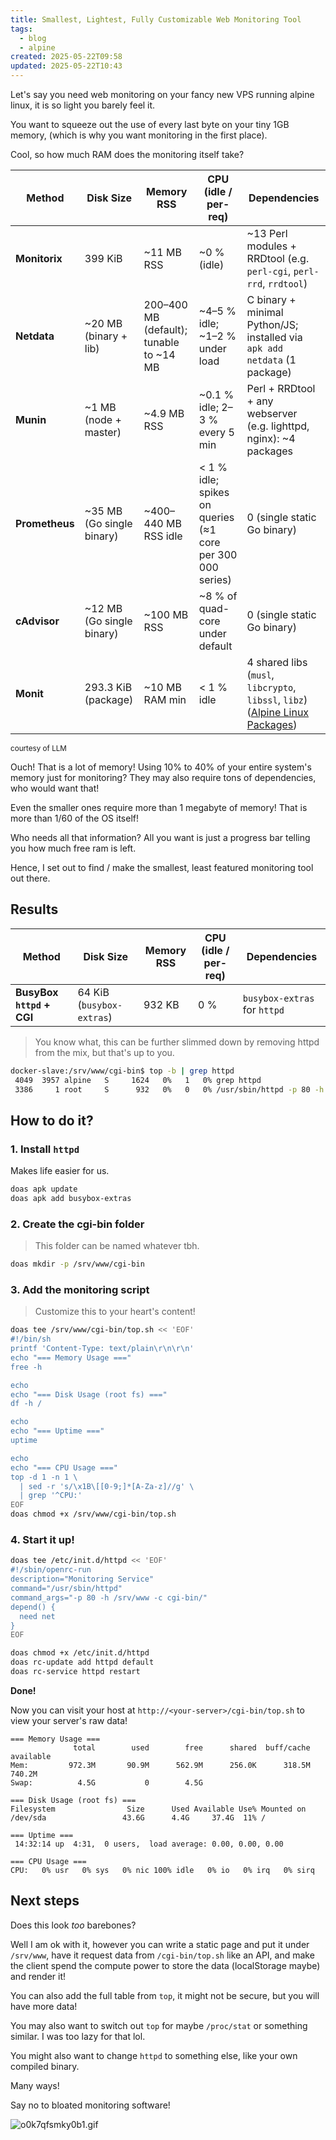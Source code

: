 ```yaml
---
title: Smallest, Lightest, Fully Customizable Web Monitoring Tool
tags:
  - blog
  - alpine
created: 2025-05-22T09:58
updated: 2025-05-22T10:43
---
```


Let's say you need web monitoring on your fancy new VPS running alpine linux, it is so light you barely feel it.

You want to squeeze out the use of every last byte on your tiny 1GB memory, (which is why you want monitoring in the first place).

Cool, so how much RAM does the monitoring itself take?

| Method         | Disk Size                  | Memory RSS                               | CPU (idle / per-req)                                       | Dependencies                                                                                                                                                               |
| -------------- | -------------------------- | ---------------------------------------- | ---------------------------------------------------------- | -------------------------------------------------------------------------------------------------------------------------------------------------------------------------- |
| **Monitorix**  | 399 KiB                    | \~11 MB RSS                              | \~0 % (idle)                                               | \~13 Perl modules + RRDtool (e.g. `perl-cgi`, `perl-rrd`, `rrdtool`)                                                                                                       |
| **Netdata**    | \~20 MB (binary + lib)     | 200–400 MB (default); tunable to \~14 MB | \~4–5 % idle; \~1–2 % under load                           | C binary + minimal Python/JS; installed via `apk add netdata` (1 package)                                                                                                  |
| **Munin**      | \~1 MB (node + master)     | \~4.9 MB RSS                             | \~0.1 % idle; 2–3 % every 5 min                            | Perl + RRDtool + any webserver (e.g. lighttpd, nginx): \~4 packages                                                                                                        |
| **Prometheus** | \~35 MB (Go single binary) | \~400–440 MB RSS idle                    | < 1 % idle; spikes on queries (≈1 core per 300 000 series) | 0 (single static Go binary)                                                                                                                                                |
| **cAdvisor**   | \~12 MB (Go single binary) | \~100 MB RSS                             | \~8 % of quad-core under default                           | 0 (single static Go binary)                                                                                                                                                |
| **Monit**      | 293.3 KiB (package)        | ~10 MB RAM min                           | < 1 % idle                                                 | 4 shared libs (`musl`, `libcrypto`, `libssl`, `libz`) ([Alpine Linux Packages](https://pkgs.alpinelinux.org/package/v3.18/main/x86/monit "monit - Alpine Linux packages")) |

<small>courtesy of LLM</small>

Ouch! That is a lot of memory! Using 10% to 40% of your entire system's memory just for monitoring? They may also require tons of dependencies, who would want that!

Even the smaller ones require more than 1 megabyte of memory! That is more than 1/60 of the OS itself!

Who needs all that information? All you want is just a progress bar telling you how much free ram is left.

Hence, I set out to find / make the smallest, least featured monitoring tool out there.

## Results

| Method                    | Disk Size                 | Memory RSS | CPU (idle / per-req) | Dependencies                 |
| ------------------------- | ------------------------- | ---------- | -------------------- | ---------------------------- |
| **BusyBox `httpd` + CGI** | 64 KiB (`busybox-extras`) | 932 KB     | 0 %                  | `busybox-extras` for `httpd` |

> You know what, this can be further slimmed down by removing httpd from the mix, but that's up to you.

```bash
docker-slave:/srv/www/cgi-bin$ top -b | grep httpd
 4049  3957 alpine   S     1624   0%   1   0% grep httpd
 3386     1 root     S      932   0%   0   0% /usr/sbin/httpd -p 80 -h /srv/www -c cgi-bin/
```

## How to do it?

### 1. Install `httpd`

Makes life easier for us.

```bash
doas apk update
doas apk add busybox-extras
```

### 2. Create the cgi-bin folder

> This folder can be named whatever tbh.

```bash
doas mkdir -p /srv/www/cgi-bin
```

### 3. Add the monitoring script

> Customize this to your heart's content!

```bash
doas tee /srv/www/cgi-bin/top.sh << 'EOF'
#!/bin/sh
printf 'Content-Type: text/plain\r\n\r\n'
echo "=== Memory Usage ==="
free -h

echo
echo "=== Disk Usage (root fs) ==="
df -h /

echo
echo "=== Uptime ==="
uptime

echo
echo "=== CPU Usage ==="
top -d 1 -n 1 \
  | sed -r 's/\x1B\[[0-9;]*[A-Za-z]//g' \
  | grep '^CPU:'
EOF
doas chmod +x /srv/www/cgi-bin/top.sh
```

### 4. Start it up!

```bash
doas tee /etc/init.d/httpd << 'EOF'
#!/sbin/openrc-run
description="Monitoring Service"
command="/usr/sbin/httpd"
command_args="-p 80 -h /srv/www -c cgi-bin/"
depend() {
  need net
}
EOF

doas chmod +x /etc/init.d/httpd
doas rc-update add httpd default
doas rc-service httpd restart
```

**Done!**

Now you can visit your host at `http://<your-server>/cgi-bin/top.sh` to view your server's raw data!

```
=== Memory Usage ===
              total        used        free      shared  buff/cache   available
Mem:         972.3M       90.9M      562.9M      256.0K      318.5M      740.2M
Swap:          4.5G           0        4.5G

=== Disk Usage (root fs) ===
Filesystem                Size      Used Available Use% Mounted on
/dev/sda                 43.6G      4.4G     37.4G  11% /

=== Uptime ===
 14:32:14 up  4:31,  0 users,  load average: 0.00, 0.00, 0.00

=== CPU Usage ===
CPU:   0% usr   0% sys   0% nic 100% idle   0% io   0% irq   0% sirq
```

## Next steps

Does this look *too* barebones?

Well I am ok with it, however you can write a static page and put it under `/srv/www`, have it request data from `/cgi-bin/top.sh` like an API, and make the client spend the compute power to store the data (localStorage maybe) and render it!

You can also add the full table from `top`, it might not be secure, but you will have more data!

You may also want to switch out `top` for maybe `/proc/stat` or something similar. I was too lazy for that lol.

You might also want to change `httpd` to something else, like your own compiled binary.

Many ways!

Say no to bloated monitoring software!

![o0k7qfsmky0b1.gif](https://res.cloudinary.com/kumonochisanaka/image/upload/v1747924947/2025/05/f9521c3db555ebf5a2f600fb709e1a79.gif)

